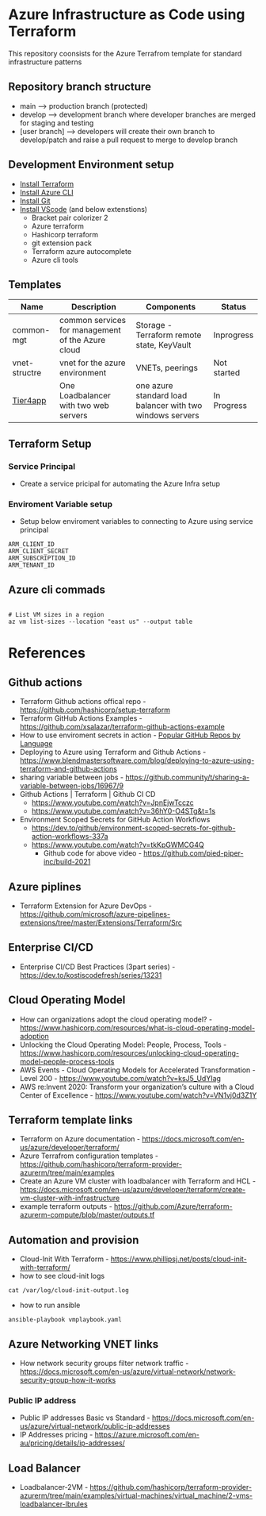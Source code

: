 # Azure Infrastructure as Code using Terraform
This repository coonsists for the Azure Terrafrom template for standard infrastructure patterns

## Repository branch structure
- main    --> production branch (protected)
- develop --> development branch where developer branches are merged for staging and testing
- [user branch] --> developers will create their own branch to develop/patch and raise a pull request to merge to develop branch

## Development Environment setup
- [Install Terraform](https://learn.hashicorp.com/tutorials/terraform/install-cli?in=terraform/azure-get-started)
- [Install Azure CLI](https://docs.microsoft.com/en-us/cli/azure/install-azure-cli)
- [Install Git](https://git-scm.com/downloads)
- [Install VScode](https://code.visualstudio.com/download) (and below extenstions)
    - Bracket pair colorizer 2
    - Azure terraform
    - Hashicorp terraform
    - git extension pack
    - Terraform azure autocomplete
    - Azure cli tools

## Templates

| Name | Description | Components | Status |
|----|----|----|----|
| common-mgt | common services for management of the Azure cloud | Storage - Terraform remote state, KeyVault | Inprogress|
| vnet-structre | vnet for the azure environment | VNETs, peerings | Not started|
|[Tier4app](/04-slb2srv1reg) | One Loadbalancer with two web servers | one azure standard load balancer with two windows servers | In Progress|

## Terraform Setup

### Service Principal
- Create a service pricipal for automating the Azure Infra setup

### Enviroment Variable setup
- Setup below enviroment variables to connecting to Azure using service principal
```shell
ARM_CLIENT_ID
ARM_CLIENT_SECRET
ARM_SUBSCRIPTION_ID
ARM_TENANT_ID
```
## Azure cli commads
```shell

# List VM sizes in a region
az vm list-sizes --location "east us" --output table

```
# References
## Github actions
- Terraform Github actions offical repo - https://github.com/hashicorp/setup-terraform
- Terraform GitHub Actions Examples - https://github.com/xsalazar/terraform-github-actions-example
- How to use enviroment secrets in action - [Popular GitHub Repos by Language](https://github.com/pied-piper-inc/build-2021)
- Deploying to Azure using Terraform and Github Actions - https://www.blendmastersoftware.com/blog/deploying-to-azure-using-terraform-and-github-actions
- sharing variable between jobs - https://github.community/t/sharing-a-variable-between-jobs/16967/9
- Github Actions | Terraform | Github CI CD 
    - https://www.youtube.com/watch?v=JpnEjwTcczc
    - https://www.youtube.com/watch?v=36hY0-O4STg&t=1s
- Environment Scoped Secrets for GitHub Action Workflows 
    - https://dev.to/github/environment-scoped-secrets-for-github-action-workflows-337a
    - https://www.youtube.com/watch?v=tkKpGWMCG4Q
        - Github code for above video - https://github.com/pied-piper-inc/build-2021

## Azure piplines
- Terraform Extension for Azure DevOps - https://github.com/microsoft/azure-pipelines-extensions/tree/master/Extensions/Terraform/Src
## Enterprise CI/CD
- Enterprise CI/CD Best Practices (3part series) - https://dev.to/kostiscodefresh/series/13231

## Cloud Operating Model
- How can organizations adopt the cloud operating model? - https://www.hashicorp.com/resources/what-is-cloud-operating-model-adoption
- Unlocking the Cloud Operating Model: People, Process, Tools - https://www.hashicorp.com/resources/unlocking-cloud-operating-model-people-process-tools
- AWS Events - Cloud Operating Models for Accelerated Transformation - Level 200 - https://www.youtube.com/watch?v=ksJ5_UdYIag
- AWS re:Invent 2020: Transform your organization’s culture with a Cloud Center of Excellence - https://www.youtube.com/watch?v=VN1vj0d3Z1Y

## Terraform template links
- Terraform on Azure documentation - https://docs.microsoft.com/en-us/azure/developer/terraform/
- Azure Terrafrom configuration templates - https://github.com/hashicorp/terraform-provider-azurerm/tree/main/examples
- Create an Azure VM cluster with loadbalancer with Terraform and HCL - https://docs.microsoft.com/en-us/azure/developer/terraform/create-vm-cluster-with-infrastructure
- example terraform outputs - https://github.com/Azure/terraform-azurerm-compute/blob/master/outputs.tf

## Automation and provision
- Cloud-Init With Terraform - https://www.phillipsj.net/posts/cloud-init-with-terraform/
- how to see cloud-init logs
``` shell
cat /var/log/cloud-init-output.log
```
- how to run ansible
``` shell
ansible-playbook vmplaybook.yaml
```
## Azure Networking VNET links
- How network security groups filter network traffic - https://docs.microsoft.com/en-us/azure/virtual-network/network-security-group-how-it-works
### Public IP address
- Public IP addresses Basic vs Standard - https://docs.microsoft.com/en-us/azure/virtual-network/public-ip-addresses
- IP Addresses pricing - https://azure.microsoft.com/en-au/pricing/details/ip-addresses/

## Load Balancer
- Loadbalancer-2VM - https://github.com/hashicorp/terraform-provider-azurerm/tree/main/examples/virtual-machines/virtual_machine/2-vms-loadbalancer-lbrules
